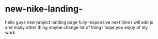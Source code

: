 # new-nike-landing-
hello guys new project landing page fully responsive next time i will add js and many other thing maybe change lot of thing i hope you enjoy of my work 
